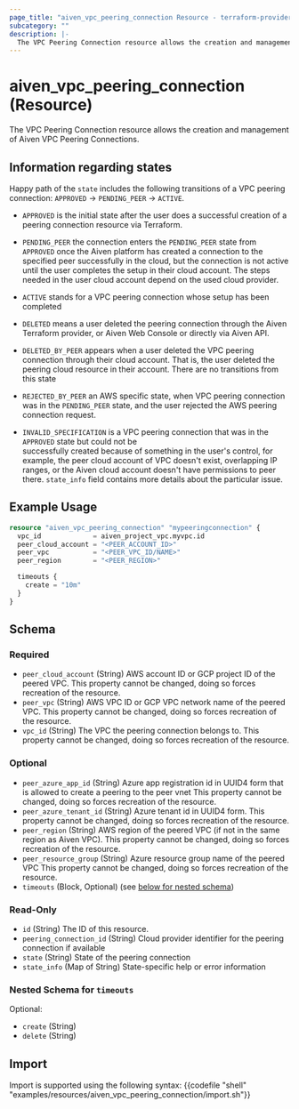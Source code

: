 ```yaml
---
page_title: "aiven_vpc_peering_connection Resource - terraform-provider-aiven"
subcategory: ""
description: |-
  The VPC Peering Connection resource allows the creation and management of Aiven VPC Peering Connections.
---
```

# aiven_vpc_peering_connection (Resource)
The VPC Peering Connection resource allows the creation and management of Aiven VPC Peering Connections.

## Information regarding states

Happy path of the `state` includes the following transitions of a VPC peering connection: 
`APPROVED` -> `PENDING_PEER` -> `ACTIVE`.

- `APPROVED` is the initial state after the user does a successful creation of a 
peering connection resource via Terraform. 

- `PENDING_PEER` the connection enters the `PENDING_PEER` state from `APPROVED` once the 
Aiven platform has created a connection to the specified peer successfully in the cloud, 
but the connection is not active until the user completes the setup in their cloud account. 
The steps needed in the user cloud account depend on the used cloud provider.

- `ACTIVE` stands for a VPC peering connection whose setup has been completed

- `DELETED` means a user deleted the peering connection through the Aiven Terraform provider, 
or Aiven Web Console or directly via Aiven API.

- `DELETED_BY_PEER` appears when a user deleted the VPC peering connection through their cloud 
account. That is, the user deleted the peering cloud resource in their account. There are no 
transitions from this state

- `REJECTED_BY_PEER` an AWS specific state, when VPC peering connection was in the `PENDING_PEER` state, 
and the user rejected the AWS peering connection request.

- `INVALID_SPECIFICATION` is a VPC peering connection that was in the `APPROVED` state but could not be  
successfully created because of something in the user's control, for example, the peer cloud account of VPC 
doesn't exist, overlapping IP ranges, or the Aiven cloud account doesn't have permissions to peer 
there. `state_info` field contains more details about the particular issue.

## Example Usage
```terraform
resource "aiven_vpc_peering_connection" "mypeeringconnection" {
  vpc_id             = aiven_project_vpc.myvpc.id
  peer_cloud_account = "<PEER_ACCOUNT_ID>"
  peer_vpc           = "<PEER_VPC_ID/NAME>"
  peer_region        = "<PEER_REGION>"

  timeouts {
    create = "10m"
  }
}
```
<!-- schema generated by tfplugindocs -->
## Schema

### Required

- `peer_cloud_account` (String) AWS account ID or GCP project ID of the peered VPC. This property cannot be changed, doing so forces recreation of the resource.
- `peer_vpc` (String) AWS VPC ID or GCP VPC network name of the peered VPC. This property cannot be changed, doing so forces recreation of the resource.
- `vpc_id` (String) The VPC the peering connection belongs to. This property cannot be changed, doing so forces recreation of the resource.

### Optional

- `peer_azure_app_id` (String) Azure app registration id in UUID4 form that is allowed to create a peering to the peer vnet This property cannot be changed, doing so forces recreation of the resource.
- `peer_azure_tenant_id` (String) Azure tenant id in UUID4 form. This property cannot be changed, doing so forces recreation of the resource.
- `peer_region` (String) AWS region of the peered VPC (if not in the same region as Aiven VPC). This property cannot be changed, doing so forces recreation of the resource.
- `peer_resource_group` (String) Azure resource group name of the peered VPC This property cannot be changed, doing so forces recreation of the resource.
- `timeouts` (Block, Optional) (see [below for nested schema](#nestedblock--timeouts))

### Read-Only

- `id` (String) The ID of this resource.
- `peering_connection_id` (String) Cloud provider identifier for the peering connection if available
- `state` (String) State of the peering connection
- `state_info` (Map of String) State-specific help or error information

<a id="nestedblock--timeouts"></a>
### Nested Schema for `timeouts`

Optional:

- `create` (String)
- `delete` (String)
## Import
Import is supported using the following syntax:
{{codefile "shell" "examples/resources/aiven_vpc_peering_connection/import.sh"}}
